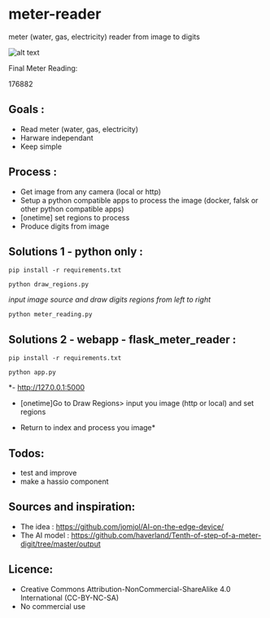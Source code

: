 # meter-reader
meter (water, gas, electricity) reader from image to digits

![alt text](https://github.com/nliaudat/meter-reader/blob/main/result.jpg "digit recognition result")

Final Meter Reading:

176882

## Goals : 

* Read meter (water, gas, electricity)
* Harware independant
* Keep simple

## Process : 

* Get image from any camera (local or http)
* Setup a python compatible apps to process the image (docker, falsk or other python compatible apps)
* [onetime] set regions to process
* Produce digits from image
  

## Solutions 1 - python only : 
`pip install -r requirements.txt`

`python draw_regions.py`

  *input image source and draw digits regions from left to right*
  
`python meter_reading.py`


## Solutions 2 - webapp - flask_meter_reader : 
`pip install -r requirements.txt`

`python app.py`

*- http://127.0.0.1:5000
- [onetime]Go to  Draw Regions> input you image (http or local) and set regions
   
- Return to index and process you image*
  
## Todos: 
* test and improve
* make a hassio component
  

## Sources and inspiration: 
* The idea : https://github.com/jomjol/AI-on-the-edge-device/
* The AI model : https://github.com/haverland/Tenth-of-step-of-a-meter-digit/tree/master/output

## Licence: 
* Creative Commons Attribution-NonCommercial-ShareAlike 4.0 International (CC-BY-NC-SA)
* No commercial use

